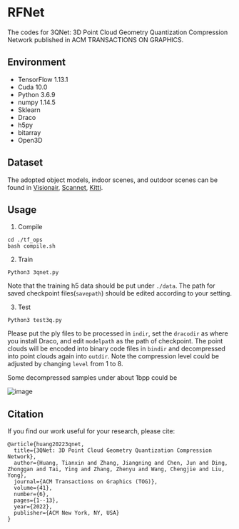 # RFNet
The codes for 3QNet: 3D Point Cloud Geometry Quantization Compression Network published in ACM TRANSACTIONS ON GRAPHICS.

## Environment
* TensorFlow 1.13.1
* Cuda 10.0
* Python 3.6.9
* numpy 1.14.5
* Sklearn
* Draco
* h5py
* bitarray
* Open3D

## Dataset
The adopted object models, indoor scenes, and outdoor scenes can be found in [Visionair](https://github.com/yulequan/PU-Net), [Scannet](https://github.com/charlesq34/pointnet2), [Kitti](https://github.com/PRBonn/semantic-kitti-api).

## Usage

1. Compile

```
cd ./tf_ops
bash compile.sh
```

2. Train

```
Python3 3qnet.py
```
Note that the training h5 data should be put under `./data`. The path for saved checkpoint files(`savepath`) should be edited according to your setting.

3. Test

```
Python3 test3q.py
```
Please put the ply files to be processed in `indir`, set the `dracodir` as where you install Draco, and edit `modelpath` as the path of checkpoint. The point clouds will be encoded into binary code files in `bindir` and decompressed into point clouds again into `outdir`. Note the compression level could be adjusted by changing `level` from 1 to 8.

Some decompressed samples under about 1bpp could be

![image](https://github.com/Tianxinhuang/3QNet/blob/master/tog_quali.jpg)

## Citation
If you find our work useful for your research, please cite:
```
@article{huang20223qnet,
  title={3QNet: 3D Point Cloud Geometry Quantization Compression Network},
  author={Huang, Tianxin and Zhang, Jiangning and Chen, Jun and Ding, Zhonggan and Tai, Ying and Zhang, Zhenyu and Wang, Chengjie and Liu, Yong},
  journal={ACM Transactions on Graphics (TOG)},
  volume={41},
  number={6},
  pages={1--13},
  year={2022},
  publisher={ACM New York, NY, USA}
}
```
